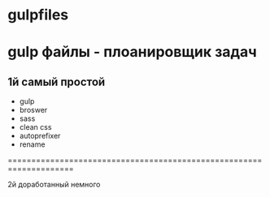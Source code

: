 # gulpfiles

 gulp файлы - плоанировщик задач
===============================================

 1й самый простой
 -------------------------------------------------------
 - gulp
 - broswer
 - sass
 - clean css
 - autoprefixer
 - rename
   
====================================================================
 
 2й доработанный немного 
 

